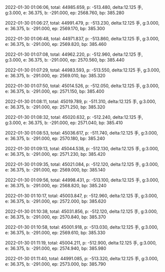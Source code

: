 2022-01-30 01:06:06, total: 44985.659, p: -513.480, delta:12.125 手, g:3.000, e: 36.375, b: -291.000, ep: 2568.760, bp: 385.280

2022-01-30 01:06:27, total: 44991.479, p: -513.230, delta:12.125 手, g:3.000, e: 36.375, b: -291.000, ep: 2569.170, bp: 385.300

2022-01-30 01:06:48, total: 44971.837, p: -513.860, delta:12.125 手, g:3.000, e: 36.375, b: -291.000, ep: 2569.820, bp: 385.460

2022-01-30 01:07:08, total: 44962.220, p: -512.960, delta:12.125 手, g:3.000, e: 36.375, b: -291.000, ep: 2570.560, bp: 385.440

2022-01-30 01:07:29, total: 44983.593, p: -513.550, delta:12.125 手, g:3.000, e: 36.375, b: -291.000, ep: 2569.010, bp: 385.320

2022-01-30 01:07:50, total: 45014.526, p: -512.050, delta:12.125 手, g:3.000, e: 36.375, b: -291.000, ep: 2571.150, bp: 385.400

2022-01-30 01:08:11, total: 45019.789, p: -511.310, delta:12.125 手, g:3.000, e: 36.375, b: -291.000, ep: 2571.250, bp: 385.320

2022-01-30 01:08:32, total: 45020.632, p: -512.240, delta:12.125 手, g:3.000, e: 36.375, b: -291.000, ep: 2571.040, bp: 385.410

2022-01-30 01:08:53, total: 45036.617, p: -511.740, delta:12.125 手, g:3.000, e: 36.375, b: -291.000, ep: 2570.180, bp: 385.240

2022-01-30 01:09:13, total: 45044.538, p: -512.130, delta:12.125 手, g:3.000, e: 36.375, b: -291.000, ep: 2571.230, bp: 385.420

2022-01-30 01:09:35, total: 45021.084, p: -512.120, delta:12.125 手, g:3.000, e: 36.375, b: -291.000, ep: 2569.000, bp: 385.140

2022-01-30 01:09:56, total: 44998.431, p: -513.100, delta:12.125 手, g:3.000, e: 36.375, b: -291.000, ep: 2568.820, bp: 385.240

2022-01-30 01:10:17, total: 45003.847, p: -512.960, delta:12.125 手, g:3.000, e: 36.375, b: -291.000, ep: 2572.000, bp: 385.620

2022-01-30 01:10:38, total: 45031.856, p: -512.120, delta:12.125 手, g:3.000, e: 36.375, b: -291.000, ep: 2570.840, bp: 385.370

2022-01-30 01:10:58, total: 45001.918, p: -513.030, delta:12.125 手, g:3.000, e: 36.375, b: -291.000, ep: 2569.610, bp: 385.330

2022-01-30 01:11:19, total: 45004.211, p: -512.900, delta:12.125 手, g:3.000, e: 36.375, b: -291.000, ep: 2574.940, bp: 385.980

2022-01-30 01:11:40, total: 44991.085, p: -513.320, delta:12.125 手, g:3.000, e: 36.375, b: -291.000, ep: 2573.000, bp: 385.790